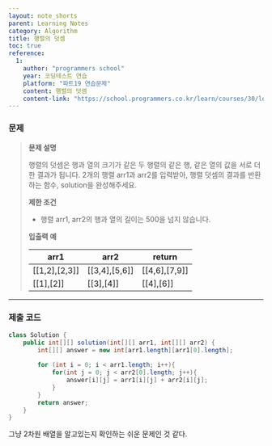 ```yaml
---
layout: note_shorts
parent: Learning Notes
category: Algorithm
title: 행렬의 덧셈
toc: true
reference:
  1: 
    author: "programmers school"
    year: 코딩테스트 연습
    platform: "파트19 연습문제"
    content: 행렬의 덧셈
    content-link: "https://school.programmers.co.kr/learn/courses/30/lessons/12950"
---
```


### 문제
> **문제 설명**
>
> 행렬의 덧셈은 행과 열의 크기가 같은 두 행렬의 같은 행, 같은 열의 값을 서로 더한 결과가 됩니다. 2개의 행렬 arr1과 arr2를 입력받아, 행렬 덧셈의 결과를 반환하는 함수, solution을 완성해주세요.
>
> **제한 조건**
>
> - 행렬 arr1, arr2의 행과 열의 길이는 500을 넘지 않습니다.
>
> **입출력 예**
>
> |arr1|arr2|return|
> |---|---|---|
> |[[1,2],[2,3]]|[[3,4],[5,6]]|[[4,6],[7,9]]|
> |[[1],[2]]|[[3],[4]]|[[4],[6]]|

---

### 제출 코드
```java
class Solution {
    public int[][] solution(int[][] arr1, int[][] arr2) {
        int[][] answer = new int[arr1.length][arr1[0].length];
        
        for (int i = 0; i < arr1.length; i++){
            for(int j = 0; j < arr2[0].length; j++){
                answer[i][j] = arr1[i][j] + arr2[i][j];
            }
        }
        return answer;
    }
}
```
그냥 2차원 배열을 알고있는지 확인하는 쉬운 문제인 것 같다.
